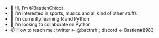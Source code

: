 - 👋 Hi, I’m @BastienChicot
- 👀 I’m interested in sports, musics and all kind of other stuffs
- 🌱 I’m currently learning R and Python
- 💞️ I’m looking to collaborate on Python
- 📫 How to reach me : twitter <- @bactnrh ; discord <- Bastien#8983

<!---
BastienChicot/BastienChicot is a ✨ special ✨ repository because its `README.md` (this file) appears on your GitHub profile.
You can click the Preview link to take a look at your changes.
--->
